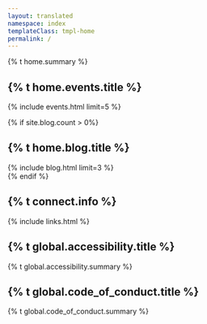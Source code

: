 ```yaml
---
layout: translated
namespace: index
templateClass: tmpl-home
permalink: /
---
```


<section class="intro-section">
  {% t home.summary %}
</section>

<section class="titled-block" aria-labelledby="hl-events">
  <h2 id="hl-events">{% t home.events.title %}</h2>
  {% include events.html limit=5 %}
</section>

{% if site.blog.count > 0%}
<section class="titled-block" aria-labelledby="hl-news">
  <h2 id="hl-news">{% t home.blog.title %}</h2>
  {% include blog.html limit=3 %}
</section>
{% endif %}

<section class="titled-block" aria-labelledby="hl-links">
  <h2 id="hl-links">{% t connect.info %}</h2>
  {% include links.html %}
</section>

<section class="titled-block" aria-labelledby="hl-a11y">
  <h2 id="hl-a11y">{% t global.accessibility.title %}</h2>
  {% t global.accessibility.summary %}
</section>

<section class="titled-block" aria-labelledby="hl-coc">
  <h2 id="hl-coc">{% t global.code_of_conduct.title %}</h2>
  {% t global.code_of_conduct.summary %}
</section>

